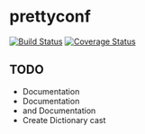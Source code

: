 # prettyconf

[![Build Status](https://travis-ci.org/osantana/prettyconf.png?branch=master)](https://travis-ci.org/osantana/prettyconf)
[![Coverage Status](https://coveralls.io/repos/osantana/prettyconf/badge.svg?branch=master)](https://coveralls.io/r/osantana/prettyconf?branch=master)

## TODO

* Documentation
* Documentation
* and Documentation
* Create Dictionary cast

